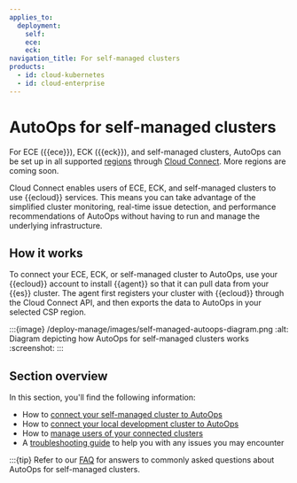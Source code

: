 ```yaml
---
applies_to:
  deployment:
    self:
    ece:
    eck:
navigation_title: For self-managed clusters
products:
  - id: cloud-kubernetes
  - id: cloud-enterprise
---
```


# AutoOps for self-managed clusters

For ECE ({{ece}}), ECK ({{eck}}), and self-managed clusters, AutoOps can be set up in all supported [regions](ec-autoops-regions.md#autoops-for-self-managed-clusters-regions) through [Cloud Connect](/deploy-manage/cloud-connect.md). More regions are coming soon.

Cloud Connect enables users of ECE, ECK, and self-managed clusters to use {{ecloud}} services. This means you can take advantage of the simplified cluster monitoring, real-time issue detection, and performance recommendations of AutoOps without having to run and manage the underlying infrastructure.

## How it works

To connect your ECE, ECK, or self-managed cluster to AutoOps, use your {{ecloud}} account to install {{agent}} so that it can pull data from your {{es}} cluster. The agent first registers your cluster with {{ecloud}} through the Cloud Connect API, and then exports the data to AutoOps in your selected CSP region. 

:::{image} /deploy-manage/images/self-managed-autoops-diagram.png
:alt: Diagram depicting how AutoOps for self-managed clusters works
:screenshot:
:::

## Section overview

In this section, you'll find the following information:

* How to [connect your self-managed cluster to AutoOps](/deploy-manage/monitor/autoops/cc-connect-self-managed-to-autoops.md)
* How to [connect your local development cluster to AutoOps](/deploy-manage/monitor/autoops/cc-connect-local-dev-to-autoops.md)
* How to [manage users of your connected clusters](/deploy-manage/monitor/autoops/cc-manage-users.md)
* A [troubleshooting guide](/deploy-manage/monitor/autoops/cc-cloud-connect-autoops-troubleshooting.md) to help you with any issues you may encounter

:::{tip}
Refer to our [FAQ](/deploy-manage/monitor/autoops/ec-autoops-faq.md#questions-about-autoops-for-self-managed-clusters) for answers to commonly asked questions about AutoOps for self-managed clusters.